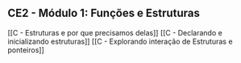 ## CE2 - Módulo 1: Funções e Estruturas
[[C - Estruturas e por que precisamos delas]]
[[C - Declarando e inicializando estruturas]]
[[C -  Explorando interação de Estruturas e ponteiros]]




















